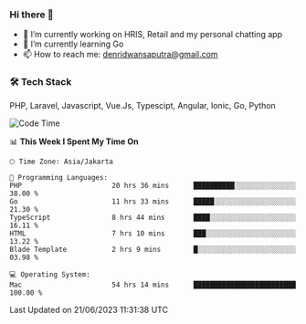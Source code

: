 ### Hi there 👋

- 🔭 I’m currently working on HRIS, Retail and my personal chatting app
- 🌱 I’m currently learning Go
- 📫 How to reach me: denridwansaputra@gmail.com


### 🛠 Tech Stack
PHP, Laravel, Javascript, Vue.Js, Typescipt, Angular, Ionic, Go, Python


<!--START_SECTION:waka-->
![Code Time](http://img.shields.io/badge/Code%20Time-3%2C356%20hrs%2051%20mins-blue)

📊 **This Week I Spent My Time On** 

```text
🕑︎ Time Zone: Asia/Jakarta

💬 Programming Languages: 
PHP                      20 hrs 36 mins      ██████████░░░░░░░░░░░░░░░   38.00 % 
Go                       11 hrs 33 mins      █████░░░░░░░░░░░░░░░░░░░░   21.30 % 
TypeScript               8 hrs 44 mins       ████░░░░░░░░░░░░░░░░░░░░░   16.11 % 
HTML                     7 hrs 10 mins       ███░░░░░░░░░░░░░░░░░░░░░░   13.22 % 
Blade Template           2 hrs 9 mins        █░░░░░░░░░░░░░░░░░░░░░░░░   03.98 % 

💻 Operating System: 
Mac                      54 hrs 14 mins      █████████████████████████   100.00 % 
```


 Last Updated on 21/06/2023 11:31:38 UTC
<!--END_SECTION:waka-->

